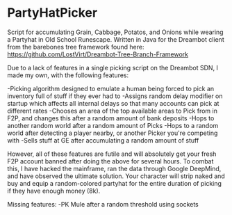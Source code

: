 # PartyHatPicker
Script for accumulating Grain, Cabbage, Potatos, and Onions while wearing a Partyhat in Old School Runescape. Written in Java for the Dreambot client from the barebones tree framework found here: https://github.com/LostVirt/Dreambot-Tree-Branch-Framework

Due to a lack of features in a single picking script on the Dreambot SDN, I made my own, with the following features:

-Picking algorithm designed to emulate a human being forced to pick an inventory full of stuff if they ever had to
-Assigns random delay modifier on startup which affects all internal delays so that many accounts can pick at different rates
-Chooses an area of the top available areas to Pick from in F2P, and changes this after a random amount of bank deposits
-Hops to another random world after a random amount of Picks
-Hops to a random world after detecting a player nearby, or another Picker you're competing with
-Sells stuff at GE after accumulating a random amount of stuff

However, all of these features are futile and will absolutely get your fresh F2P account banned after doing the above for several hours. To combat this, I have hacked the mainframe, ran the data through Google DeepMind, and have observed the ultimate solution. Your character will strip naked and buy and equip a random-colored partyhat for the entire duration of picking if they have enough money (8k).

Missing features:
-PK Mule after a random threshold using sockets

